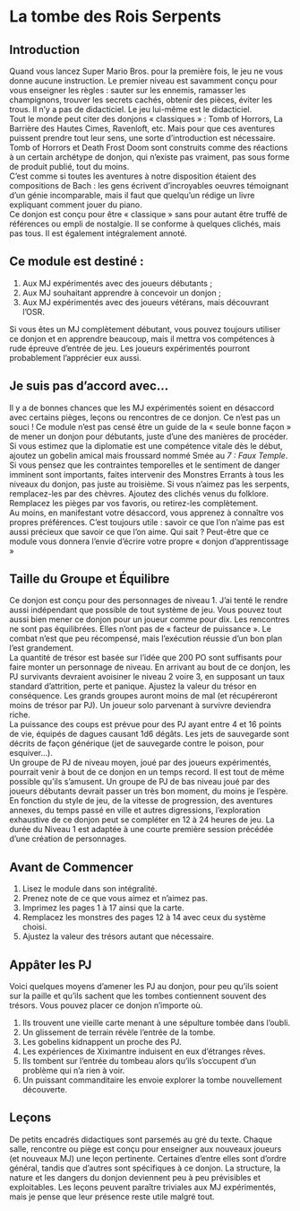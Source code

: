 # La tombe des Rois Serpents  

## Introduction

Quand vous lancez Super Mario Bros. pour la première fois,
le jeu ne vous donne aucune instruction. Le premier niveau
est savamment conçu pour vous enseigner les règles : sauter
sur les ennemis, ramasser les champignons, trouver les secrets
cachés, obtenir des pièces, éviter les trous. Il n’y a pas de
didacticiel. Le jeu lui-même est le didacticiel.  
Tout le monde peut citer des donjons « classiques » : Tomb
of Horrors, La Barrière des Hautes Cimes, Ravenloft, etc.
Mais pour que ces aventures puissent prendre tout leur sens,
une sorte d’introduction est nécessaire. Tomb of Horrors et
Death Frost Doom sont construits comme des réactions à un
certain archétype de donjon, qui n’existe pas vraiment, pas
sous forme de produit publié, tout du moins.  
C’est comme si toutes les aventures à notre disposition étaient
des compositions de Bach : les gens écrivent d’incroyables
oeuvres témoignant d’un génie incomparable, mais il faut que
quelqu’un rédige un livre expliquant comment jouer du piano.  
Ce donjon est conçu pour être « classique » sans pour autant
être truffé de références ou empli de nostalgie. Il se conforme à
quelques clichés, mais pas tous. Il est également intégralement
annoté.

## Ce module est destiné :
1. Aux MJ expérimentés avec des joueurs débutants ;
2. Aux MJ souhaitant apprendre à concevoir un donjon ;
3. Aux MJ expérimentés avec des joueurs vétérans, mais
découvrant l’OSR.  

Si vous êtes un MJ complètement débutant, vous pouvez toujours
utiliser ce donjon et en apprendre beaucoup, mais il
mettra vos compétences à rude épreuve d’entrée de jeu. Les
joueurs expérimentés pourront probablement l’apprécier eux
aussi.

## Je suis pas d’accord avec…
Il y a de bonnes chances que les MJ expérimentés soient en
désaccord avec certains pièges, leçons ou rencontres de ce
donjon. Ce n’est pas un souci ! Ce module n’est pas censé être
un guide de la « seule bonne façon » de mener un donjon
pour débutants, juste d’une des manières de procéder.  
Si vous estimez que la diplomatie est une compétence vitale
dès le début, ajoutez un gobelin amical mais froussard nommé
Smée au *7 : Faux Temple*. Si vous pensez que les
contraintes temporelles et le sentiment de danger imminent
sont importants, faites intervenir des Monstres Errants à tous
les niveaux du donjon, pas juste au troisième. Si vous n’aimez
pas les serpents, remplacez-les par des chèvres. Ajoutez des
clichés venus du folklore. Remplacez les pièges par vos favoris,
ou retirez-les complètement.  
Au moins, en manifestant votre désaccord, vous apprenez à
connaître vos propres préférences. C’est toujours utile : savoir
ce que l’on n’aime pas est aussi précieux que savoir ce que l’on
aime. Qui sait ? Peut-être que ce module vous donnera l’envie
d’écrire votre propre « donjon d’apprentissage »

## Taille du Groupe et Équilibre
Ce donjon est conçu pour des personnages de niveau 1. J’ai
tenté le rendre aussi indépendant que possible de tout système
de jeu. Vous pouvez tout aussi bien mener ce donjon
pour un joueur comme pour dix. Les rencontres ne sont pas
équilibrées. Elles n’ont pas de « facteur de puissance ». Le
combat n’est que peu récompensé, mais l’exécution réussie
d’un bon plan l’est grandement.  
La quantité de trésor est basée sur l’idée que 200 PO sont
suffisants pour faire monter un personnage de niveau. En
arrivant au bout de ce donjon, les PJ survivants devraient
avoisiner le niveau 2 voire 3, en supposant un taux standard
d’attrition, perte et panique. Ajustez la valeur du trésor en
conséquence. Les grands groupes auront moins de mal (et récupéreront
moins de trésor par PJ). Un joueur solo parvenant
à survivre deviendra riche.  
La puissance des coups est prévue pour des PJ ayant entre
4 et 16 points de vie, équipés de dagues causant 1d6 dégâts.
Les jets de sauvegarde sont décrits de façon générique (jet de
sauvegarde contre le poison, pour esquiver…).  
Un groupe de PJ de niveau moyen, joué par des joueurs expérimentés,
pourrait venir à bout de ce donjon en un temps
record. Il est tout de même possible qu’ils s’amusent. Un
groupe de PJ de bas niveau joué par des joueurs débutants
devrait passer un très bon moment, du moins je l’espère.  
En fonction du style de jeu, de la vitesse de progression, des
aventures annexes, du temps passé en ville et autres digressions,
l’exploration exhaustive de ce donjon peut se compléter
en 12 à 24 heures de jeu. La durée du Niveau 1 est adaptée
à une courte première session précédée d’une création de personnages.

## Avant de Commencer
1. Lisez le module dans son intégralité.
2. Prenez note de ce que vous aimez et n’aimez pas.
3. Imprimez les pages 1 à 17 ainsi que la carte.
4. Remplacez les monstres des pages 12 à 14 avec ceux
du système choisi.
5. Ajustez la valeur des trésors autant que nécessaire.

## Appâter les PJ
Voici quelques moyens d’amener les PJ au donjon, pour peu
qu’ils soient sur la paille et qu’ils sachent que les tombes
contiennent souvent des trésors. Vous pouvez placer ce donjon
n’importe où.
1. Ils trouvent une vieille carte menant à une sépulture
tombée dans l’oubli.
2. Un glissement de terrain révèle l’entrée de la tombe.
3. Les gobelins kidnappent un proche des PJ.
4. Les expériences de Xiximantre induisent en eux
d’étranges rêves.
5. Ils tombent sur l’entrée du tombeau alors qu’ils s’occupent
d’un problème qui n’a rien à voir.
6. Un puissant commanditaire les envoie explorer la
tombe nouvellement découverte.

## Leçons
De petits encadrés didactiques sont parsemés au gré du texte.
Chaque salle, rencontre ou piège est conçu pour enseigner
aux nouveaux joueurs (et nouveaux MJ) une leçon pertinente.
Certaines d’entre elles sont d’ordre général, tandis que
d’autres sont spécifiques à ce donjon. La structure, la nature
et les dangers du donjon deviennent peu à peu prévisibles et
exploitables. Les leçons peuvent paraître triviales aux MJ expérimentés,
mais je pense que leur présence reste utile malgré
tout.
